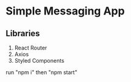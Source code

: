 # Simple Messaging App

## Libraries
1. React Router
2. Axios
3. Styled Components

run "npm i" then "npm start" 
